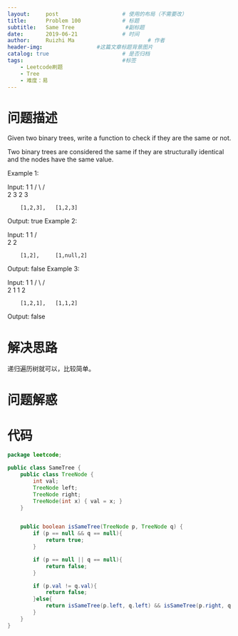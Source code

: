 ```yaml
---
layout:     post   				    # 使用的布局（不需要改）
title:      Problem 100				# 标题 
subtitle:   Same Tree                #副标题
date:       2019-06-21				# 时间
author:     Ruizhi Ma 						# 作者
header-img:              	#这篇文章标题背景图片
catalog: true 						# 是否归档
tags:								#标签
    - Leetcode刷题
    - Tree
    - 难度：易
---
```

# 问题描述
Given two binary trees, write a function to check if they are the same or not.

Two binary trees are considered the same if they are structurally identical and the nodes have the same value.

Example 1:

Input:     1         1
          / \       / \
         2   3     2   3

        [1,2,3],   [1,2,3]

Output: true
Example 2:

Input:     1         1
          /           \
         2             2

        [1,2],     [1,null,2]

Output: false
Example 3:

Input:     1         1
          / \       / \
         2   1     1   2

        [1,2,1],   [1,1,2]

Output: false

# 解决思路
递归遍历树就可以，比较简单。


# 问题解惑


# 代码
```java
package leetcode;

public class SameTree {
    public class TreeNode {
        int val;
        TreeNode left;
        TreeNode right;
        TreeNode(int x) { val = x; }
    }


    public boolean isSameTree(TreeNode p, TreeNode q) {
        if (p == null && q == null){
            return true;
        }

        if (p == null || q == null){
            return false;
        }

        if (p.val != q.val){
            return false;
        }else{
            return isSameTree(p.left, q.left) && isSameTree(p.right, q.right);
        }
    }
}


```